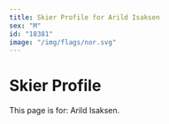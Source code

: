 ```yaml
---
title: Skier Profile for Arild Isaksen
sex: "M"
id: "18381"
image: "/img/flags/nor.svg" 
---
```


# Skier Profile

This page is for: Arild Isaksen.
    